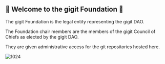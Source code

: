 ## 🖖 Welcome to the gigit Foundation 🖖

The gigit Foundation is the legal entity representing the gigit DAO.

The Foundation chair members are the members of the gigit Council of Chiefs as elected by the gigit DAO.

They are given administrative access for the git repositories hosted here.

![1024](https://user-images.githubusercontent.com/6318238/166254358-c0963da3-a0d3-44ab-98b9-a223c999c962.png)
